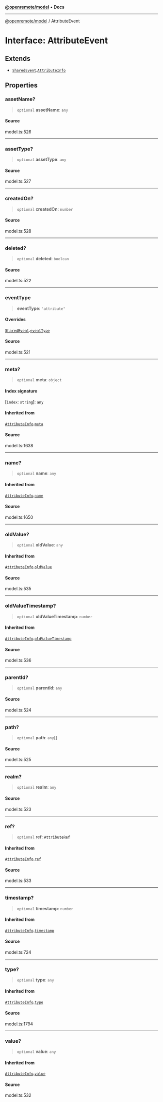 [**@openremote/model**](../README.md) • **Docs**

***

[@openremote/model](../globals.md) / AttributeEvent

# Interface: AttributeEvent

## Extends

- [`SharedEvent`](SharedEvent.md).[`AttributeInfo`](AttributeInfo.md)

## Properties

### assetName?

> `optional` **assetName**: `any`

#### Source

model.ts:526

***

### assetType?

> `optional` **assetType**: `any`

#### Source

model.ts:527

***

### createdOn?

> `optional` **createdOn**: `number`

#### Source

model.ts:528

***

### deleted?

> `optional` **deleted**: `boolean`

#### Source

model.ts:522

***

### eventType

> **eventType**: `"attribute"`

#### Overrides

[`SharedEvent`](SharedEvent.md).[`eventType`](SharedEvent.md#eventtype)

#### Source

model.ts:521

***

### meta?

> `optional` **meta**: `object`

#### Index signature

 \[`index`: `string`\]: `any`

#### Inherited from

[`AttributeInfo`](AttributeInfo.md).[`meta`](AttributeInfo.md#meta)

#### Source

model.ts:1638

***

### name?

> `optional` **name**: `any`

#### Inherited from

[`AttributeInfo`](AttributeInfo.md).[`name`](AttributeInfo.md#name)

#### Source

model.ts:1650

***

### oldValue?

> `optional` **oldValue**: `any`

#### Inherited from

[`AttributeInfo`](AttributeInfo.md).[`oldValue`](AttributeInfo.md#oldvalue)

#### Source

model.ts:535

***

### oldValueTimestamp?

> `optional` **oldValueTimestamp**: `number`

#### Inherited from

[`AttributeInfo`](AttributeInfo.md).[`oldValueTimestamp`](AttributeInfo.md#oldvaluetimestamp)

#### Source

model.ts:536

***

### parentId?

> `optional` **parentId**: `any`

#### Source

model.ts:524

***

### path?

> `optional` **path**: `any`[]

#### Source

model.ts:525

***

### realm?

> `optional` **realm**: `any`

#### Source

model.ts:523

***

### ref?

> `optional` **ref**: [`AttributeRef`](AttributeRef.md)

#### Inherited from

[`AttributeInfo`](AttributeInfo.md).[`ref`](AttributeInfo.md#ref)

#### Source

model.ts:533

***

### timestamp?

> `optional` **timestamp**: `number`

#### Inherited from

[`AttributeInfo`](AttributeInfo.md).[`timestamp`](AttributeInfo.md#timestamp)

#### Source

model.ts:724

***

### type?

> `optional` **type**: `any`

#### Inherited from

[`AttributeInfo`](AttributeInfo.md).[`type`](AttributeInfo.md#type)

#### Source

model.ts:1794

***

### value?

> `optional` **value**: `any`

#### Inherited from

[`AttributeInfo`](AttributeInfo.md).[`value`](AttributeInfo.md#value)

#### Source

model.ts:532
